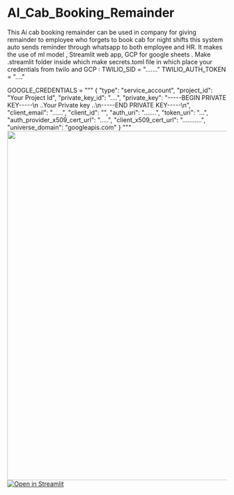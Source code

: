 # AI_Cab_Booking_Remainder
This Ai cab booking remainder can be used in company for giving remainder to employee who forgets to book cab for night shifts this system auto sends reminder through whatsapp to both employee and HR. It makes the use of ml model , Streamlit web app, GCP for google sheets .
Make .streamlit folder inside which make secrets.toml file in which place your credentials from twilo and GCP  : 
TWILIO_SID = "......."
TWILIO_AUTH_TOKEN = "...."

GOOGLE_CREDENTIALS = """
{
  "type": "service_account",
  "project_id": "Your Project Id",
  "private_key_id": "....",
  "private_key": "-----BEGIN PRIVATE KEY-----\\n ..Your Private key ..\\n-----END PRIVATE KEY-----\\n",
  "client_email": "......",
  "client_id": "",
  "auth_uri": ".......",
  "token_uri": "...",
  "auth_provider_x509_cert_url": ".....",
  "client_x509_cert_url": "...........",
  "universe_domain": "googleapis.com"
}
"""
<img src="https://ibb.co/nqjJ6pbp" width="800"/>
[![Open in Streamlit](https://static.streamlit.io/badges/streamlit_badge_black_white.svg)](https://cabbookingremainder.streamlit.app)

